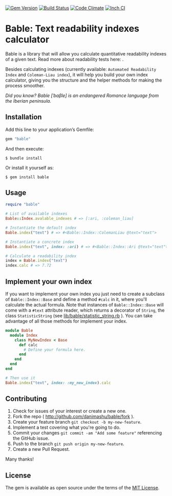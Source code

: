 [![Gem Version](https://badge.fury.io/rb/bable.svg)](http://badge.fury.io/rb/bable)
[![Build Status](https://travis-ci.org/danimashu/bable.svg?branch=master)](https://travis-ci.org/danimashu/bable)
[![Code Climate](https://codeclimate.com/github/danimashu/bable/badges/gpa.svg)](https://codeclimate.com/github/danimashu/bable)
[![Inch CI](https://inch-ci.org/github/danimashu/bable.svg?branch=master)](https://inch-ci.org/github/danimashu/bable)

# Bable: Text readability indexes calculator

Bable is a library that will allow you calculate quantitative readability indexes of a given text. Read more about readability tests here: [](https://en.wikipedia.org/wiki/Readability_test).

Besides calculating indexes (currently available: `Automated Readability Index` and `Coleman-Liau index`), it will help you build your own index calculator, giving you the structure and the helper methods for making the process smoother.

_Did you know? Bable [ˈbaβle] is an endangered Romance language from the Iberian peninsula._

## Installation

Add this line to your application’s Gemfile:

```ruby
gem "bable"
```

And then execute:

    $ bundle install

Or install it yourself as:

    $ gem install bable

## Usage

```ruby
require "bable"

# List of available indexes
Bable::Index.avalable_indexes # => [:ari, :coleman_liau]

# Instantiate the default index
Bable.index("text") # => #<Bable::Index::ColemanLiau @text="text">

# Instantiate a concrete index
Bable.index("text", index: :ari) # => #<Bable::Index::Ari @text="text">

# Calculate a readability index
index = Bable.index("text")
index.calc # => 7.72
```

## Implement your own index

If you want to implement your own index you just need to create a subclass of `Bable::Index::Base` and define a method `#calc` in it, where you'll calculate the actual formula. Note that instances of `Bable::Index::Base` will come with a `#text` attribute reader, which returns a decorator of `String`, the class `StatisticString` (see [lib/bable/statistic_string.rb](lib/bable/statistic_string.rb) ). You can take advantage of all those methods for implement your index.

```ruby
module Bable
  module Index
    class MyNewIndex < Base
      def calc
        # Define your formula here.
      end
    end
  end
end

# Then use it
Bable.index("text", index: :my_new_index).calc
```

## Contributing

1. Check for issues of your interest or create a new one.
2. Fork the repo ( http://github.com/danimashu/bable/fork ).
3. Create your feature branch `git checkout -b my-new-feature`.
4. Implement a test covering what you're going to do.
5. Commit your changes `git commit -am "Add some feature"` referencing the GitHub issue.
6. Push to the branch `git push origin my-new-feature`.
7. Create a new Pull Request.

Many thanks!

## License

The gem is available as open source under the terms of the [MIT License](http://opensource.org/licenses/MIT).
